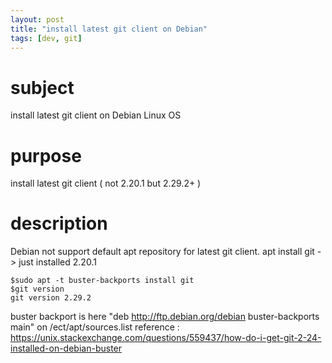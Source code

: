 ```yaml
---
layout: post
title: "install latest git client on Debian"
tags: [dev, git]
---
```

# subject
install latest git client on Debian Linux OS

# purpose
install latest git client ( not 2.20.1 but 2.29.2+ ) 

# description
Debian not support default apt repository for latest git client.
apt install git -> just installed 2.20.1 

```
$sudo apt -t buster-backports install git
$git version
git version 2.29.2
```

buster backport is here "deb http://ftp.debian.org/debian buster-backports main" on /ect/apt/sources.list
reference : https://unix.stackexchange.com/questions/559437/how-do-i-get-git-2-24-installed-on-debian-buster  
